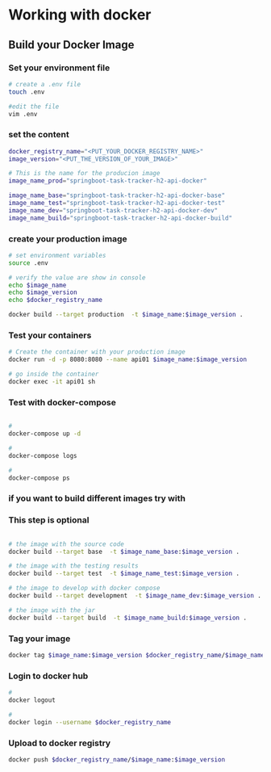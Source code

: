 # Working with docker

## Build your Docker Image

### Set your environment file
```bash
# create a .env file
touch .env

#edit the file 
vim .env
```

### set the content
```bash
docker_registry_name="<PUT_YOUR_DOCKER_REGISTRY_NAME>"
image_version="<PUT_THE_VERSION_OF_YOUR_IMAGE>"

# This is the name for the producion image
image_name_prod="springboot-task-tracker-h2-api-docker"

image_name_base="springboot-task-tracker-h2-api-docker-base"
image_name_test="springboot-task-tracker-h2-api-docker-test"
image_name_dev="springboot-task-tracker-h2-api-docker-dev"
image_name_build="springboot-task-tracker-h2-api-docker-build"

```

### create your production image
```bash
# set environment variables
source .env

# verify the value are show in console
echo $image_name
echo $image_version
echo $docker_registry_name

docker build --target production  -t $image_name:$image_version .
```


### Test your containers
```bash
# Create the container with your production image
docker run -d -p 8080:8080 --name api01 $image_name:$image_version

# go inside the container
docker exec -it api01 sh
```

### Test with docker-compose
```bash

#
docker-compose up -d

#
docker-compose logs

#
docker-compose ps

```



### if you want to build different images try with
### This step is optional
```bash

# the image with the source code
docker build --target base  -t $image_name_base:$image_version .

# the image with the testing results 
docker build --target test  -t $image_name_test:$image_version .

# the image to develop with docker compose
docker build --target development  -t $image_name_dev:$image_version .

# the image with the jar
docker build --target build  -t $image_name_build:$image_version .

```

### Tag your image
```bash
docker tag $image_name:$image_version $docker_registry_name/$image_name:$image_version
```

### Login to docker hub
```bash
#
docker logout

#
docker login --username $docker_registry_name
```


### Upload to docker registry
```bash
docker push $docker_registry_name/$image_name:$image_version
```